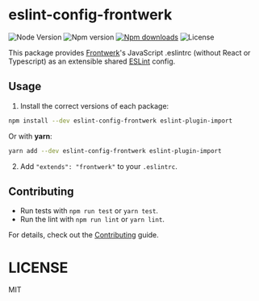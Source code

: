 # eslint-config-frontwerk

![Node Version][node-version-badge] ![Npm version][npm-version-badge]
[![Npm downloads][npm-downloads-badge]][npm-downloads-badge] ![License][license-badge]

This package provides [Frontwerk][frontwerkorg]'s JavaScript .eslintrc (without React or Typescript) as an extensible shared [ESLint][eslint] config.

## Usage

1. Install the correct versions of each package:

```sh
npm install --dev eslint-config-frontwerk eslint-plugin-import
```

Or with **yarn**:

```sh
yarn add --dev eslint-config-frontwerk eslint-plugin-import
```

2. Add `"extends": "frontwerk"` to your `.eslintrc`.

## Contributing

- Run tests with `npm run test` or `yarn test`.
- Run the lint with `npm run lint` or `yarn lint`.

For details, check out the [Contributing][contributing] guide.

# LICENSE

MIT

[eslint]: https://eslint.org/
[frontwerkorg]: https://frontwerk.org
[license]: https://github.com/tricinel/eslint-config-frontwerk/blob/master/LICENSE
[node-version-badge]: https://img.shields.io/node/v/eslint-config-frontwerk.svg?style=flat-square
[license-badge]: https://img.shields.io/npm/l/eslint-config-frontwerk.svg?style=flat-square
[npm-version-badge]: https://img.shields.io/npm/v/eslint-config-frontwerk.svg?style=flat-square
[npm-downloads-badge]: https://img.shields.io/npm/dt/eslint-config-frontwerk.svg?style=flat-square
[contributing]: ./Contributing.md
